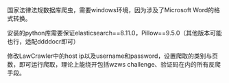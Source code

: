 国家法律法规数据库爬虫，需要windows环境，因为涉及了Microsoft Word的格式转换。

安装的python库需要保证elasticsearch==8.11.0，Pillow==9.5.0（其他版本可能也行，适配ddddocr即可）

修改LawCrawler中的host ip以及username和password，设置爬取的类别与页数，即可运行爬取，理论上能绕开包括wzws challenge、验证码在内的所有反爬手段。



